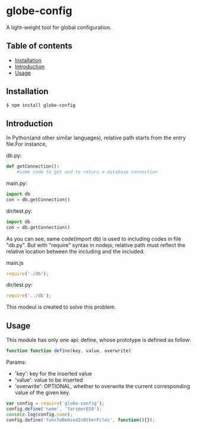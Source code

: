 # globe-config
A light-weight tool for global configuration.
## Table of contents
- [Installation](#install)
- [Introduction](#introduction)
- [Usage](#usage)

## Installation
```sh
$ npm install globe-config
```

## Introduction
In Python(and other similar languages), relative path starts from the entry file.For instance, 

db.py:
```python
def getConnection():
	#some code to get and to return a database connection
```

main.py:
```python
import db
con = db.getConnection()
```

dir/test.py:
```python
import db
con = db.getConnection()
```

As you can see, same code(import db) is used to including codes in file "db.py". But with "require" syntax in nodejs, relative path must reflect the relative location between the including and the included.

main.js
```js
require('./db');
```

dir/test.py:
```js
require('../db');
```

This modeul is created to solve this problem.


## Usage
This module has only one api: define, whose prototype is defined as follow:
```js
function function define(key, value, overwrite)
```

Params: 
* 'key': key for the inserted value
* 'value': value to be inserted
* 'overwrite': OPTIONAL, whether to overwrite the current corresponding value of the given key.


```js
var config = require('globe-config');
config.define('name', 'farseer810');
console.log(config.name);
config.define('funcToBeUsedInOtherFiles', function(){});
```
